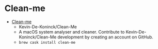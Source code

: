 # Clean-me
- [Clean-me](https://github.com/Kevin-De-Koninck/Clean-Me)
  -  Kevin-De-Koninck/Clean-Me
  - A macOS system analyser and cleaner. Contribute to Kevin-De-Koninck/Clean-Me development by creating an account on GitHub.
  - `brew cask install clean-me`

